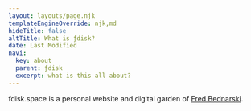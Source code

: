 ```yaml
---
layout: layouts/page.njk
templateEngineOverride: njk,md
hideTitle: false
altTitle: What is ƒdisk?
date: Last Modified
navi:
  key: about
  parent: ƒdisk
  excerpt: what is this all about?
---
```


fdisk.space is a personal website and digital garden of [Fred Bednarski](/author).  